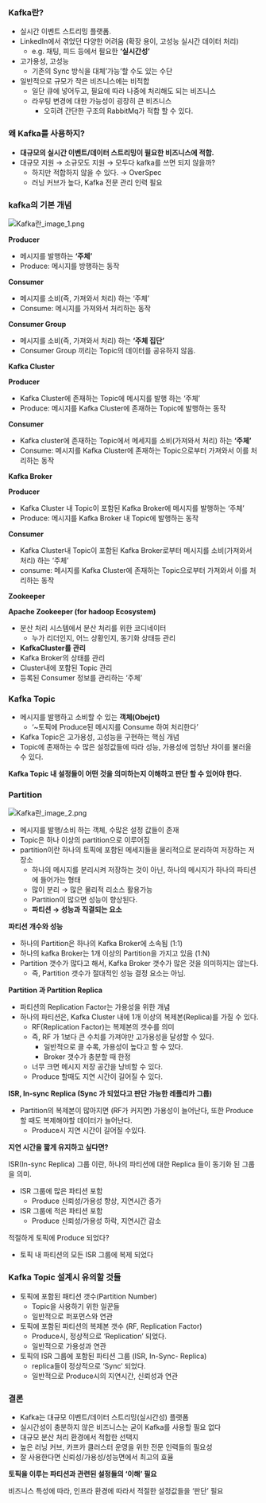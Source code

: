 ### Kafka란?

- 실시간 이벤트 스트리밍 플랫폼.
- LinkedIn에서 겪었던 다양한 어려움 (확장 용이, 고성능 실시간 데이터 처리)
    - e.g. 채팅, 피드 등에서 필요한 **‘실시간성’**
- 고가용성, 고성능
    - 기존의 Sync 방식을 대체’가능’할 수도 있는 수단
- 일반적으로 규모가 작은 비즈니스에는 비적합
    - 일단 큐에 넣어두고, 필요에 따라 나중에 처리해도 되는 비즈니스
    - 라우팅 변경에 대한 가능성이 굉장히 큰 비즈니스
        - 오히려 간단한 구조의 RabbitMq가 적합 할 수 있다.

### 왜 Kafka를 사용하지?

- **대규모의 실시간 이벤트/데이터 스트리밍이 필요한 비즈니스에 적합.**
- 대규모 지원 → 소규모도 지원 → 모두다 kafka를 쓰면 되지 않을까?
    - 하지만 적합하지 않을 수 있다.  → OverSpec
    - 러닝 커브가 높다, Kafka 전문 관리 인력 필요

### kafka의 기본 개념

![Kafka란_image_1.png](images%2FKafka%EB%9E%80_image_1.png)

**Producer**

- 메시지를 발행하는 **‘주체’**
- Produce: 메시지를 방행하는 동작

**Consumer**

- 메시지를 소비(즉, 가져와서 처리) 하는 ‘주체’
- Consume: 메시지를 가져와서 처리하는 동작

**Consumer Group**

- 메시지를 소비(즉, 가져와서 처리) 하는 **‘주체 집단’**
- Consumer Group 끼리는 Topic의 데이터를 공유하지 않음.

**Kafka Cluster**

**Producer**

- Kafka Cluster에 존재하는 Topic에 메시지를 발행 하는 ‘주체’
- Produce: 메시지를 Kafka Cluster에 존재하는 Topic에 발행하는 동작

**Consumer**

- Kafka cluster에 존재하는 Topic에서 메세지를 소비(가져와서 처리) 하는 **‘주체’**
- Consume: 메시지를 Kafka Cluster에 존재하는 Topic으로부터 가져와서 이를 처리하는 동작

**Kafka Broker**

**Producer**

- Kafka Cluster 내 Topic이 포함된 Kafka Broker에 메시지를 발행하는 ‘주체’
- Produce: 메시지를 Kafka Broker 내 Topic에 발행하는 동작

**Consumer**

- Kafka Cluster내 Topic이 포함된 Kafka Broker로부터 메시지를 소비(가져와서 처리) 하는 ‘주체’
- consume: 메시지를 Kafka Cluster에 존재하는 Topic으로부터 가져와서 이를 처리하는 동작

**Zookeeper**

**Apache Zookeeper (for hadoop Ecosystem)**

- 분산 처리 시스템에서 분산 처리를 위한 코디네이터
    - 누가 리더인지, 어느 상황인지, 동기화 상태등 관리
- **KafkaCluster를 관리**
- Kafka Broker의 상태를 관리
- Cluster내에 포함된 Topic 관리
- 등록된 Consumer 정보를 관리하는 ‘주체’

### Kafka Topic

- 메시지를 발행하고 소비할 수 있는 **객체(Obejct)**
    - ‘~토픽에 Produce된 메시지를 Consume 하여 처리한다’
- Kafka Topic은 고가용성, 고성능을 구현하는 핵심 개념
- Topic에 존재하는 수 많은 설정값들에 따라 성능, 가용성에 엄청난 차이를 불러올 수 있다.

**Kafka Topic 내 설정들이 어떤 것을 의미하는지 이해하고 판단 할 수 있어야 한다.**

### Partition

![Kafka란_image_2.png](images%2FKafka%EB%9E%80_image_2.png)

- 메시지를 발행/소비 하는 객체, 수많은 설정 값들이 존재
- Topic은 하나 이상의 partition으로 이루어짐
- partition이란 하나의 토픽에 포함된 메세지들을 물리적으로 분리하여 저장하는 저장소
    - 하나의 메시지를 분리시켜 저장하는 것이 아닌, 하나의 메시지가 하나의 파티션에 들어가는 형태
    - 많이 분리 → 많은 물리적 리소스 활용가능
    - Partition이 많으면 성능이 향상된다.
    - **파티션 → 성능과 직결되는 요소**

**파티션 개수와 성능**

- 하나의 Partition은 하나의 Kafka Broker에 소속됨 (1:1)
- 하나의 kafka Broker는 1개 이상의 Partition을 가지고 있음 (1:N)
- Partition 갯수가 많다고 해서, Kafka Broker 갯수가 많은 것을 의미하지는 않는다.
    - 즉, Partition 갯수가 절대적인 성능 결정 요소는 아님.

**Partition 과 Partition Replica**

- 파티션의 Replication Factor는 가용성을 위한 개념
- 하나의 파티션은, Kafka Cluster 내에 1개 이상의 복제본(Replica)를 가질 수 있다.
    - RF(Replication Factor)는 복제본의 갯수를 의미
    - 즉, RF 가 1보다 큰 수치를 가져야만 고가용성을 달성할 수 있다.
        - 일반적으로 클 수록, 가용성이 높다고 할 수 있다.
        - Broker 갯수가 충분할 때 한정
    - 너무 크면 메시지 저장 공간을 낭비할 수 있다.
    - Produce 할때도 지연 시간이 길어질 수 있다.

**ISR, In-sync Replica (Sync 가 되었다고 판단 가능한 레플리카 그룹)**

- Partition의 복제본이 많아지면 (RF가 커지면) 가용성이 늘어난다, 또한 Produce할 때도 복제해야할 데이터가 늘어난다.
    - Produce시 지연 시간이 길어질 수있다.

**지연 시간을 짧게 유지하고 싶다면?**

ISR(In-sync Replica) 그룹 이란, 하나의 파티션에 대한 Replica 들이 동기화 된 그룹을 의미.

- ISR 그룹에 많은 파티션 포함
    - Produce 신뢰성/가용성 향상, 지연시간 증가
- ISR 그룹에 적은 파티션 포함
    - Produce 신뢰성/가용성 하락, 지연시간 감소

적절하게 토픽에 Produce 되었다?

- 토픽 내 파티션의 모든 ISR 그룹에 복제 되었다

### Kafka Topic 설계시 유의할 것들

- 토픽에 포함된 패티션 갯수(Partition Number)
    - Topic을 사용하기 위한 일꾼들
    - 일반적으로 퍼포먼스와 연관
- 토픽에 포함된 파티션의 복제본 갯수 (RF, Replication Factor)
    - Produce시, 정상적으로 ‘Replication’ 되었다.
    - 일반적으로 가용성과 연관
- 토픽의 ISR 그룹에 포함된 파티션 그룹 (ISR, In-Sync- Replica)
    - replica들이 정상적으로 ‘Sync’ 되었다.
    - 일반적으로 Produce시의 지연시간, 신뢰성과 연관


### 결론

- Kafka는 대규모 이벤트/데이터 스트리밍(실시간성) 플랫폼
- 실시간성이 충분하지 않은 비즈니스는 굳이 Kafka를 사용할 필요 없다
- 대규모 분산 처리 환경에서 적합한 선택지
- 높은 러닝 커브, 카프카 클러스터 운영을 위한 전문 인력들의 필요성
- 잘 사용한다면 신뢰성/가용성/성능면에서 최고의 효율

**토픽을 이루는 파티션과 관련된 설정들의 ‘이해’ 필요**

비즈니스 특성에 따라, 인프라 환경에 따라서 적절한 설정값들을 ‘판단’ 필요